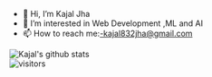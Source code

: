 - 👋 Hi, I’m Kajal Jha
- 👀 I’m interested in Web Development ,ML and AI
- 📫 How to reach me:-kajal832jha@gmail.com
 
<!---
kajaljha09/kajaljha09 is a ✨ special ✨ repository because its `README.md` (this file) appears on your GitHub profile.
You can click the Preview link to take a look at your changes. .
--->
![Kajal's github stats](https://github-readme-stats.vercel.app/api?username=kajaljha09&show_icons=true&hide_border=true)<br/>
![visitors](https://visitor-badge.laobi.icu/badge?page_id=kajaljha09.kajaljha09)
